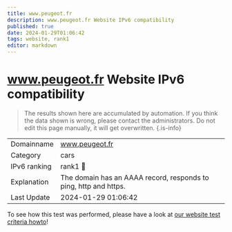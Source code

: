 ```yaml
---
title: www.peugeot.fr
description: www.peugeot.fr Website IPv6 compatibility
published: true
date: 2024-01-29T01:06:42
tags: website, rank1
editor: markdown
---
```


# www.peugeot.fr Website IPv6 compatibility

> The results shown here are accumulated by automation. If you think the data shown is wrong, please contact the administrators. 
> Do not edit this page manually, it will get overwritten.
{.is-info}


|   |   |
| - | - |
| Domainname | www.peugeot.fr
| Category | cars |
| IPv6 ranking | rank1 :1st_place_medal: |
| Explanation | The domain has an AAAA record, responds to ping, http and https. |
| Last Update | 2024-01-29 01:06:42 |

To see how this test was performed, please have a look at [our website test criteria howto](/howto/testcriteria/website)!

